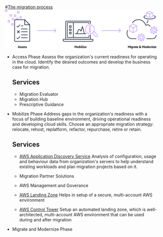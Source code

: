 #[The migration process](https://aws.amazon.com/cloud-migration/how-to-migrate/)
![](./img/migration_process.png)
  - Access Phase
    Assess the organization's current readiness for operating in the cloud. Identify the desired outcomes and 
	develop the business case for migration.
	## Services
	  - Migration Evaluator
	  - Migration Hub
	  - Prescriptive Guidance
	  
  - Mobilize Phase
    Address gaps in the organization's readiness with a focus of building baseline environment, driving operational readiness
	and developing cloud skills. Choose an appropriate migration strategy: relocate, rehost, replatform, refactor, repurchase,
	retire or retain.
    ## Services
	  - [AWS Application Discovery Service](https://aws.amazon.com/application-discovery/)
	    Analysis of configuration, usage and behaviour data from organization's servers to help understand 
		existing workloads and plan migration projects based on it.
	  - Migration Partner Solutions
	  - AWS Management and Goverance
	    
	  - [AWS Landing Zone](https://aws.amazon.com/solutions/implementations/aws-landing-zone/)
	    Helps in setup of a secure, multi-account AWS environment 
	  - [AWS Control Tower](https://aws.amazon.com/controltower/)
	    Setup an automated landing zone, which is well-architected, multi-account AWS environment that can be used
		during and after migration
	  
  - Migrate and Modernize Phase
    
  
    


